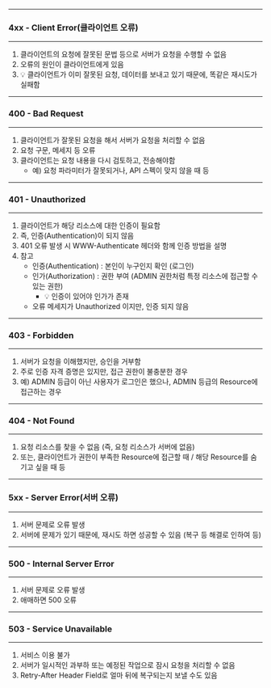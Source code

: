 -----
### 4xx - Client Error(클라이언트 오류)
-----
1. 클라이언트의 요청에 잘못된 문법 등으로 서버가 요청을 수행할 수 없음
2. 오류의 원인이 클라이언트에게 있음
3. 💡 클라이언트가 이미 잘못된 요청, 데이터를 보내고 있기 때문에, 똑같은 재시도가 실패함

-----
### 400 - Bad Request
-----
1. 클라이언트가 잘못된 요청을 해서 서버가 요청을 처리할 수 없음
2. 요청 구문, 메세지 등 오류
3. 클라이언트는 요청 내용을 다시 검토하고, 전송해야함
   - 예) 요청 파라미터가 잘못되거나, API 스펙이 맞지 않을 때 등

-----
### 401 - Unauthorized
-----
1. 클라이언트가 해당 리소스에 대한 인증이 필요함
2. 즉, 인증(Authentication)이 되지 않음
3. 401 오류 발생 시 WWW-Authenticate 헤더와 함께 인증 방법을 설명
4. 참고
   - 인증(Authentication) : 본인이 누구인지 확인 (로그인)
   - 인가(Authorization) : 권한 부여 (ADMIN 권한처럼 특정 리소스에 접근할 수 있는 권한)
     + 💡 인증이 있어야 인가가 존재
   - 오류 메세지가 Unauthorized 이지만, 인증 되지 않음

-----
### 403 - Forbidden
-----
1. 서버가 요청을 이해했지만, 승인을 거부함
2. 주로 인증 자격 증명은 있지만, 접근 권한이 불충분한 경우
3. 예) ADMIN 등급이 아닌 사용자가 로그인은 했으나, ADMIN 등급의 Resource에 접근하는 경우

-----
### 404 - Not Found
-----
1. 요청 리소스를 찾을 수 없음 (즉, 요청 리소스가 서버에 없음)
2. 또는, 클라이언트가 권한이 부족한 Resource에 접근할 때 / 해당 Resource를 숨기고 싶을 때 등

-----
### 5xx - Server Error(서버 오류)
-----
1. 서버 문제로 오류 발생
2. 서버에 문제가 있기 때문에, 재시도 하면 성공할 수 있음 (복구 등 해결로 인하여 등)

-----
### 500 - Internal Server Error
-----
1. 서버 문제로 오류 발생
2. 애매하면 500 오류

-----
### 503 - Service Unavailable
-----
1. 서비스 이용 불가
2. 서버가 일시적인 과부하 또는 예정된 작업으로 잠시 요청을 처리할 수 없음
3. Retry-After Header Field로 얼마 뒤에 복구되는지 보낼 수도 있음
